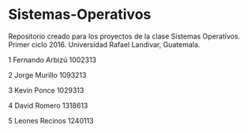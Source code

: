 # Sistemas-Operativos
Repositorio creado para los proyectos de la clase Sistemas Operativos. Primer ciclo 2016. Universidad Rafael Landivar, Guatemala.
                                                                                                                                 
1 Fernando Arbizú 1002313
                                                                                                                                 
2 Jorge Murillo 1093213
                                                                                                                                 
3 Kevin Ponce 1029313
                                                                                                                                 
4 David Romero 1318613
                                                                                                                                
5 Leones Recinos 1240113
